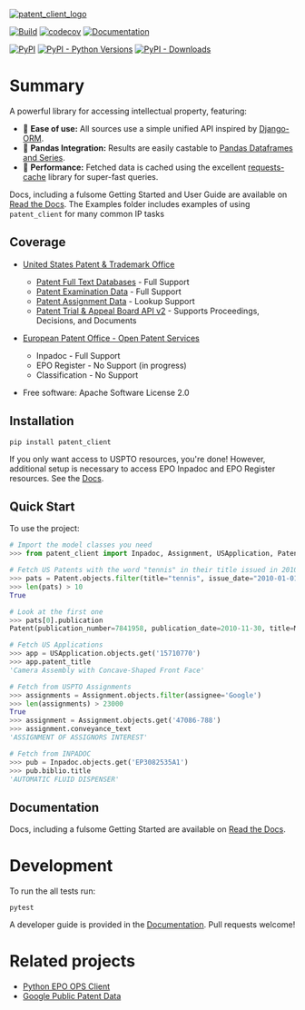 [![patent_client_logo](docs/_static/patent_client_logo.svg)](https://patent-client.readthedocs.io)

[![Build](https://github.com/parkerhancock/patent_client/actions/workflows/build.yaml/badge.svg)](https://github.com/parkerhancock/patent_client/actions/workflows/build.yaml)
[![codecov](https://codecov.io/gh/parkerhancock/patent_client/branch/master/graph/badge.svg?token=pWsiQLHi6r)](https://codecov.io/gh/parkerhancock/patent_client)
[![Documentation](https://img.shields.io/readthedocs/patent-client/stable)](https://patent-client.readthedocs.io/en/stable/)


[![PyPI](https://img.shields.io/pypi/v/patent-client?color=blue)](https://pypi.org/project/patent-client)
[![PyPI - Python Versions](https://img.shields.io/pypi/pyversions/patent-client)](https://pypi.org/project/patent-client)
[![PyPI - Downloads](https://img.shields.io/pypi/dm/patent-client?color=blue)](https://pypi.org/project/patent-client)

# Summary

A powerful library for accessing intellectual property, featuring:

- 🍰 **Ease of use:** All sources use a simple unified API inspired by [Django-ORM][DORM].
- 🐼 **Pandas Integration:** Results are easily castable to [Pandas Dataframes and Series][PANDAS].
- 🚀 **Performance:** Fetched data is cached using the excellent [requests-cache][requests-cache] library for super-fast queries.

Docs, including a fulsome Getting Started and User Guide are available on [Read the Docs](http://patent-client.readthedocs.io). The Examples folder includes examples of using `patent_client` for
many common IP tasks

## Coverage

- [United States Patent & Trademark Office][USPTO]

  - [Patent Full Text Databases][PATFT] - Full Support
  - [Patent Examination Data][PEDS] - Full Support
  - [Patent Assignment Data][Assignment] - Lookup Support
  - [Patent Trial & Appeal Board API v2][PTAB] - Supports Proceedings, Decisions, and Documents


- [European Patent Office - Open Patent Services][OPS]

  - Inpadoc - Full Support
  - EPO Register - No Support (in progress)
  - Classification - No Support

* Free software: Apache Software License 2.0

[DORM]: https://docs.djangoproject.com/en/4.0/topics/db/queries/
[PANDAS]: https://pandas.pydata.org/docs/
[requests-cache]: https://github.com/requests-cache/requests-cache
[Assignment]: https://developer.uspto.gov/api-catalog/patent-assignment-search-beta
[OPS]: http://ops.epo.org
[PATFT]: http://http://patft.uspto.gov/
[PEDS]: https://developer.uspto.gov/api-catalog/ped
[PTAB]: https://developer.uspto.gov/api-catalog/ptab-api-v2
[USPTO]: http://developer.uspto.gov


## Installation

```
pip install patent_client
```

If you only want access to USPTO resources, you're done!
However, additional setup is necessary to access EPO Inpadoc and EPO Register resources. See the [Docs](http://patent-client.readthedocs.io).


## Quick Start

To use the project:

```python
# Import the model classes you need
>>> from patent_client import Inpadoc, Assignment, USApplication, Patent

# Fetch US Patents with the word "tennis" in their title issued in 2010
>>> pats = Patent.objects.filter(title="tennis", issue_date="2010-01-01->2010-12-31")
>>> len(pats) > 10
True

# Look at the first one
>>> pats[0].publication
Patent(publication_number=7841958, publication_date=2010-11-30, title=Modular table tennis game)

# Fetch US Applications
>>> app = USApplication.objects.get('15710770')
>>> app.patent_title
'Camera Assembly with Concave-Shaped Front Face'

# Fetch from USPTO Assignments
>>> assignments = Assignment.objects.filter(assignee='Google')
>>> len(assignments) > 23000
True
>>> assignment = Assignment.objects.get('47086-788')
>>> assignment.conveyance_text
'ASSIGNMENT OF ASSIGNORS INTEREST'

# Fetch from INPADOC
>>> pub = Inpadoc.objects.get('EP3082535A1')
>>> pub.biblio.title
'AUTOMATIC FLUID DISPENSER'

```
<!-- RTD-IGNORE -->

## Documentation

Docs, including a fulsome Getting Started are available on [Read the Docs](http://patent-client.readthedocs.io).

<!-- END-RTD-IGNORE -->

# Development

To run the all tests run:

```
pytest
```

A developer guide is provided in the [Documentation](http://patent-client.readthedocs.io).
Pull requests welcome!

# Related projects

- [Python EPO OPS Client](https://github.com/55minutes/python-epo-ops-client)
- [Google Public Patent Data](https://github.com/google/patents-public-data)

